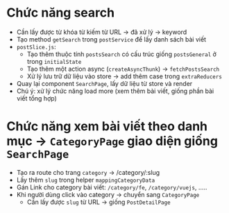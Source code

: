 # Chức năng search

- Cần lấy được từ khóa từ kiếm từ URL -> đã xử lý -> keyword
- Tạo method `getSearch` trong `postService` để lấy danh sách bài viết
- `postSlice.js`:
  - Tạo thêm thuộc tính `postsSearch` có cấu trúc giống `postsGeneral` ở trong `initialState`
  - Tạo thêm một action async (`createAsyncThunk`) -> `fetchPostsSearch`
  - Xử lý lưu trữ dữ liệu vào store -> add thêm case trong `extraReducers`
- Quay lại component `SearchPage`, lấy dữ liệu từ store và render
- Chú ý: xử lý chức năng load more (xem thêm bài viết, giống phần bài viết tổng hợp)

# Chức năng xem bài viết theo danh mục -> `CategoryPage` giao diện giống `SearchPage`
- Tạo ra route cho trang `category` -> /category/:slug
- Lấy thêm `slug` trong helper `mappingCategoryData`
- Gán Link cho category bài viết: `/category/fe`, `/category/vuejs`, .....
- Khi người dùng click vào category -> chuyển sang `CategoryPage`
  - Cần lấy được `slug` từ URL -> giống `PostDetailPage`

